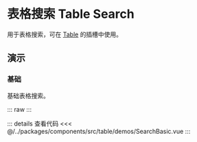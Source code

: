 # 表格搜索 Table Search

用于表格搜索，可在 [Table](./) 的插槽中使用。

## 演示

### 基础

基础表格搜索。

::: raw
<TableSearchBasic />
:::

::: details 查看代码
<<< @/../packages/components/src/table/demos/SearchBasic.vue
:::
